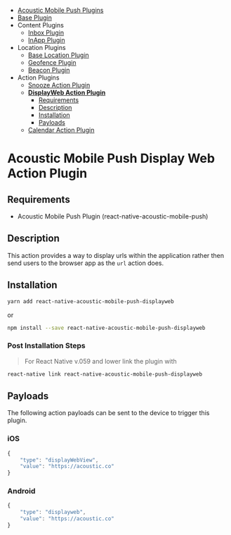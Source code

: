 <ul id='nav'>
	<li><a href='index.html'>Acoustic Mobile Push Plugins</a></li>
	<li><a href='react-native-acoustic-mobile-push.html'>Base Plugin</a></li>
	<li>
		Content Plugins
		<ul>
			<li><a href="react-native-acoustic-mobile-push-inbox.html">Inbox Plugin</a></li>
			<li><a href="react-native-acoustic-mobile-push-inapp.html">InApp Plugin</a></li>
		</ul>
	</li>
	<li>
		Location Plugins
		<ul>
			<li><a href="react-native-acoustic-mobile-push-location.html">Base Location Plugin</a></li>
			<li><a href="react-native-acoustic-mobile-push-geofence.html">Geofence Plugin</a></li>
			<li><a href="react-native-acoustic-mobile-push-beacon.html">Beacon Plugin</a></li>
		</ul>
	</li>
	<li>
		Action Plugins
		<ul>
			<li><a href="react-native-acoustic-mobile-push-snooze.html">Snooze Action Plugin</a></li>
			<li>
				<a href="#readme"><b>DisplayWeb Action Plugin</b></a>
				<ul>
					<li><a href="#requirements">Requirements</a></li>
					<li><a href="#description">Description</a></li>
					<li><a href="#installation">Installation</a></li>
					<li><a href="#payloads">Payloads</a></li>
				</ul>
			</li>
			<li><a href="react-native-acoustic-mobile-push-calendar.html">Calendar Action Plugin</a></li>
		</ul>
	</li>
</ul>

# Acoustic Mobile Push Display Web Action Plugin

## Requirements
- Acoustic Mobile Push Plugin (react-native-acoustic-mobile-push) 

## Description
This action provides a way to display urls within the application rather then send users to the browser app as the `url` action does.

## Installation
```sh
yarn add react-native-acoustic-mobile-push-displayweb
```
or 
```sh
npm install --save react-native-acoustic-mobile-push-displayweb
```

### Post Installation Steps
> For React Native v.059 and lower link the plugin with
```sh
react-native link react-native-acoustic-mobile-push-displayweb
```

## Payloads
The following action payloads can be sent to the device to trigger this plugin.

### iOS
```js
{
    "type": "displayWebView",
    "value": "https://acoustic.co"
}
```

### Android
```js
{
    "type": "displayweb",
    "value": "https://acoustic.co"
}
```
